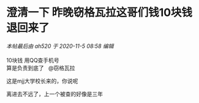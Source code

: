# 澄清一下 昨晚窃格瓦拉这哥们钱10块钱退回来了


<i class="pstatus"> 本帖最后由 ah520 于 2020-11-5 08:58 编辑 </i><br />
<br />
10块钱 用QQ查手机号 <br />
算是负责到底了&nbsp; &nbsp;@窃格瓦拉&nbsp;&nbsp;<br />


这是mjj大学校长来的，你说呢

离进去不远了，上一个被查的好像是三年

